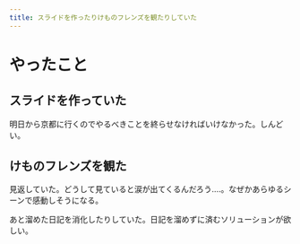 ```yaml
---
title: スライドを作ったりけものフレンズを観たりしていた
---
```


# やったこと

## スライドを作っていた

明日から京都に行くのでやるべきことを終らせなければいけなかった。しんどい。

## けものフレンズを観た

見返していた。どうして見ていると涙が出てくるんだろう‥‥。なぜかあらゆるシーンで感動しそうになる。

あと溜めた日記を消化したりしていた。日記を溜めずに済むソリューションが欲しい。
